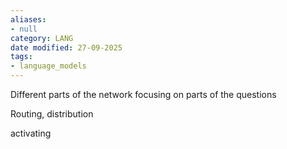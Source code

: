 ```yaml
---
aliases:
- null
category: LANG
date modified: 27-09-2025
tags:
- language_models
---
```

Different parts of the network focusing on parts of the questions

Routing, distribution

activating 




